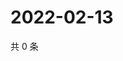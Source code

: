 # 2022-02-13

共 0 条

<!-- BEGIN WEIBO -->
<!-- 最后更新时间 Sun Feb 13 2022 15:00:44 GMT+0800 (China Standard Time) -->

<!-- END WEIBO -->
